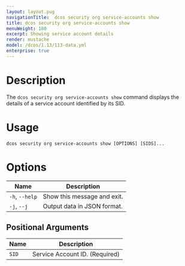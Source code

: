 ```yaml
---
layout: layout.pug
navigationTitle:  dcos security org service-accounts show
title: dcos security org service-accounts show
menuWeight: 180
excerpt: Showing service account details
render: mustache
model: /dcos/1.13/113-data.yml
enterprise: true
---
```


# Description

The `dcos security org service-accounts show` command displays the details of a service account identified by its SID.

# Usage

```
dcos security org service-accounts show [OPTIONS] [SIDS]...
```

# Options

| Name |  Description |
|---------|-------------|
|  `-h`, `--help` |  Show this message and exit.|
| `-j`, `--j` | Output data in JSON format.|

## Positional Arguments

| Name |  Description |
|---------|-------------|
| `SID` | Service Account ID. (Required)|
